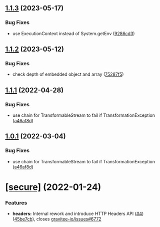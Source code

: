 ## [1.1.3](https://github.com/gravitee-io/gravitee-policy-json-xml/compare/1.1.2...1.1.3) (2023-05-17)


### Bug Fixes

* use ExecutionContext instead of System.getEnv ([9286cd3](https://github.com/gravitee-io/gravitee-policy-json-xml/commit/9286cd36549e3a6a720ca29ed7dd03c87a1f8b64))

## [1.1.2](https://github.com/gravitee-io/gravitee-policy-json-xml/compare/1.1.1...1.1.2) (2023-05-12)


### Bug Fixes

* check depth of embedded object and array ([75287f5](https://github.com/gravitee-io/gravitee-policy-json-xml/commit/75287f5217d5d7e1b54d690474475e5e8a8eff4e))

## [1.1.1](https://github.com/gravitee-io/gravitee-policy-json-xml/compare/1.1.0...1.1.1) (2022-04-28)


### Bug Fixes

* use chain for TransformableStream to fail if TransformationException ([a46af8d](https://github.com/gravitee-io/gravitee-policy-json-xml/commit/a46af8d581cccf3c394841193e4a53e0db4b9937))

## [1.0.1](https://github.com/gravitee-io/gravitee-policy-json-xml/compare/1.0.0...1.0.1) (2022-03-04)


### Bug Fixes

* use chain for TransformableStream to fail if TransformationException ([a46af8d](https://github.com/gravitee-io/gravitee-policy-json-xml/commit/a46af8d581cccf3c394841193e4a53e0db4b9937))

# [[secure]](https://github.com/gravitee-io/gravitee-policy-json-xml/compare/1.0.0...[secure]) (2022-01-24)


### Features

* **headers:** Internal rework and introduce HTTP Headers API ([#4](https://github.com/gravitee-io/gravitee-policy-json-xml/issues/4)) ([45be7cb](https://github.com/gravitee-io/gravitee-policy-json-xml/commit/45be7cb3103b127e61bea174efd4c5f42ff2e025)), closes [gravitee-io/issues#6772](https://github.com/gravitee-io/issues/issues/6772)
